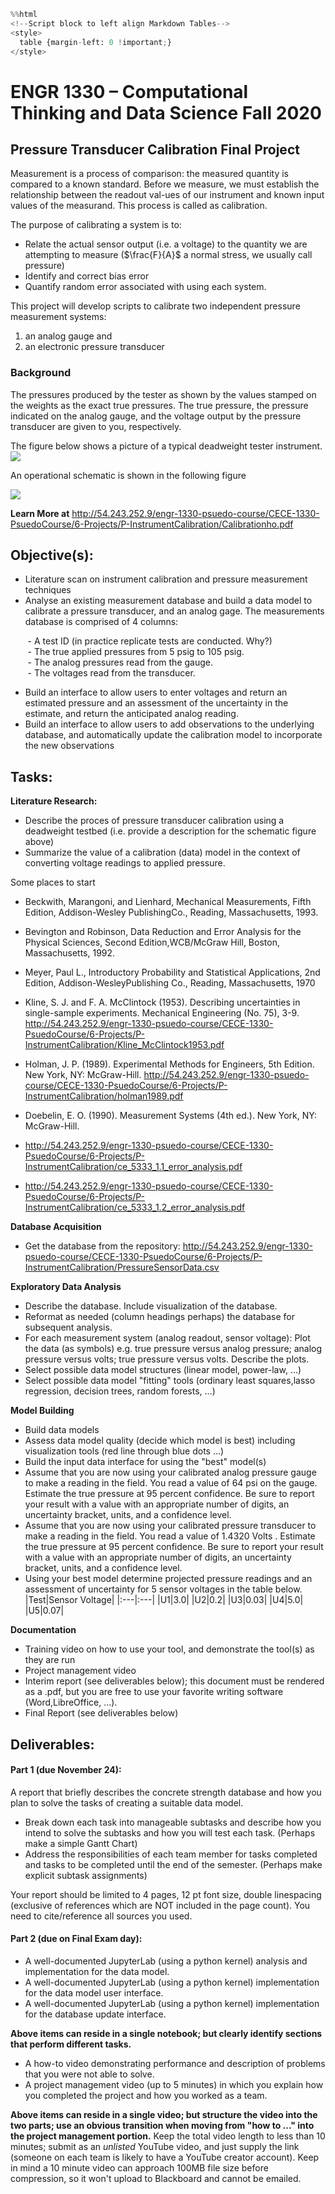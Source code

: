 ```python
%%html
<!--Script block to left align Markdown Tables-->
<style>
  table {margin-left: 0 !important;}
</style>
```


<!--Script block to left align Markdown Tables-->
<style>
  table {margin-left: 0 !important;}
</style>



# ENGR 1330 – Computational Thinking and Data Science Fall 2020

## Pressure Transducer Calibration Final Project 

Measurement is a process of comparison: the measured quantity is compared to a known standard. Before we measure, we must establish the relationship between the readout val-ues of our instrument and known input values of the measurand. This process is called as calibration.

The purpose of calibrating a system is to:
- Relate the actual sensor output (i.e. a voltage) to the quantity we are attempting to measure ($\frac{F}{A}$ a normal stress, we usually call pressure)
- Identify and correct bias error
- Quantify random error associated with using each system. 

This project will develop scripts to calibrate two independent pressure measurement systems: 

1. an analog gauge and 
2. an electronic pressure transducer 

### Background
The pressures produced by the tester as shown by the values stamped on the weights as the exact true pressures. The true pressure, the pressure indicated on the analog gauge, and the voltage output by the pressure transducer are given to you, respectively. 

The figure below shows a picture of a typical deadweight tester instrument.
![](http://54.243.252.9/engr-1330-psuedo-course/CECE-1330-PsuedoCourse/6-Projects/P-InstrumentCalibration/pressure-testbed.png)

An operational schematic is shown in the following figure

![](http://54.243.252.9/engr-1330-psuedo-course/CECE-1330-PsuedoCourse/6-Projects/P-InstrumentCalibration/Setup-of-Deadweight-Tester-19.png)

**Learn More at** http://54.243.252.9/engr-1330-psuedo-course/CECE-1330-PsuedoCourse/6-Projects/P-InstrumentCalibration/Calibrationho.pdf

## Objective(s):
- Literature scan on instrument calibration and pressure measurement techniques
- Analyse an existing measurement database and build a data model to calibrate a pressure transducer, and an analog gage.   The measurements database is comprised of 4 columns: 

&nbsp;&nbsp;&nbsp;&nbsp;&nbsp;&nbsp; - A test ID (in practice replicate tests are conducted. Why?)<br>
&nbsp;&nbsp;&nbsp;&nbsp;&nbsp;&nbsp; - The true applied pressures from 5 psig to 105 psig. <br>
&nbsp;&nbsp;&nbsp;&nbsp;&nbsp;&nbsp; - The analog pressures read from the gauge.<br>
&nbsp;&nbsp;&nbsp;&nbsp;&nbsp;&nbsp; - The voltages read from the transducer. 

- Build an interface to allow users to enter voltages and return an estimated pressure and an assessment of the uncertainty in the estimate, and return the anticipated analog reading.
- Build an interface to allow users to add observations to the underlying database, and automatically update the calibration model to incorporate the new observations

## Tasks: 

**Literature Research:**
- Describe the proces of pressure transducer calibration using a deadweight testbed (i.e. provide a description for the schematic figure above)
- Summarize the value of a calibration (data) model in the context of converting voltage readings to applied pressure.

Some places to start

- Beckwith, Marangoni, and Lienhard, Mechanical Measurements, Fifth Edition, Addison-Wesley PublishingCo., Reading, Massachusetts, 1993.

- Bevington and Robinson, Data Reduction and Error Analysis for the Physical Sciences, Second Edition,WCB/McGraw Hill, Boston, Massachusetts, 1992.

- Meyer, Paul L., Introductory Probability and Statistical Applications, 2nd Edition, Addison-WesleyPublishing Co., Reading, Massachusetts, 1970

- Kline, S. J. and F. A. McClintock (1953). Describing uncertainties in single-sample experiments. Mechanical Engineering (No. 75), 3-9. http://54.243.252.9/engr-1330-psuedo-course/CECE-1330-PsuedoCourse/6-Projects/P-InstrumentCalibration/Kline_McClintock1953.pdf

- Holman, J. P. (1989). Experimental Methods for Engineers, 5th Edition. New York, NY: McGraw-Hill. http://54.243.252.9/engr-1330-psuedo-course/CECE-1330-PsuedoCourse/6-Projects/P-InstrumentCalibration/holman1989.pdf

- Doebelin, E. O. (1990). Measurement Systems (4th ed.). New York, NY: McGraw-Hill.

- http://54.243.252.9/engr-1330-psuedo-course/CECE-1330-PsuedoCourse/6-Projects/P-InstrumentCalibration/ce_5333_1.1_error_analysis.pdf

- http://54.243.252.9/engr-1330-psuedo-course/CECE-1330-PsuedoCourse/6-Projects/P-InstrumentCalibration/ce_5333_1.2_error_analysis.pdf

**Database Acquisition**
- Get the database from the repository: http://54.243.252.9/engr-1330-psuedo-course/CECE-1330-PsuedoCourse/6-Projects/P-InstrumentCalibration/PressureSensorData.csv 

**Exploratory Data Analysis**
- Describe the database. Include visualization of the database.
- Reformat as needed (column headings perhaps) the database for subsequent analysis.
- For each measurement system (analog readout, sensor voltage): Plot the data (as symbols) e.g. true pressure versus analog pressure; analog pressure versus volts; true pressure versus volts. Describe the plots. 
- Select possible data model structures (linear model, power-law, ...)
- Select possible data model "fitting" tools (ordinary least squares,lasso regression, decision trees, random forests, ...)

**Model Building**
- Build data models
- Assess data model quality (decide which model is best) including visualization tools (red line through blue dots ...)
- Build the input data interface for using the "best" model(s)
- Assume that you are now using your calibrated analog pressure gauge to make a reading in the field. You read a value of 64 psi on the gauge. Estimate the true pressure at 95 percent confidence. Be sure to report your result with a value with an appropriate number of digits, an uncertainty bracket, units, and a confidence level.
- Assume that you are now using your calibrated pressure transducer to make a reading in the field. You read a value of 1.4320 Volts . Estimate the true pressure at 95 percent confidence. Be sure to report your result with a value with an appropriate number of digits, an uncertainty bracket, units, and a confidence level.
- Using your best model determine projected pressure readings and an assessment of uncertainty for 5 sensor voltages in the table below.  
|Test|Sensor Voltage|
|:---|:---|
|U1|3.0|
|U2|0.2|
|U3|0.03|
|U4|5.0|     
|U5|0.07|                
       
**Documentation**
- Training video on how to use your tool, and demonstrate the tool(s) as they are run
- Project management video 
- Interim report (see deliverables below); this document must be rendered as a .pdf, but you are free to use your favorite writing software (Word,LibreOffice, ...).
- Final Report (see deliverables below)

## Deliverables:

#### Part 1 (due November 24):
A report that briefly describes the concrete strength database and how you plan to solve the tasks of creating a suitable data model.  
- Break down each task into manageable subtasks and describe how you intend to solve the subtasks and how you will test each task. (Perhaps make a simple Gantt Chart)
- Address the responsibilities of each team member for tasks completed and tasks to be completed until the end of the semester. (Perhaps make explicit subtask assignments)

Your report should be limited to 4 pages, 12 pt font size, double linespacing (exclusive of references which are NOT included in the page count).  You need to cite/reference all sources you used.  

#### Part 2 (due on Final Exam day):
- A well-documented JupyterLab (using a python kernel) analysis and implementation for the data model.
- A well-documented JupyterLab (using a python kernel) implementation for the data model user interface.
- A well-documented JupyterLab (using a python kernel) implementation for the database update interface.

**Above items can reside in a single notebook; but clearly identify sections that perform different tasks.**

- A how-to video demonstrating performance and description of problems that you were not able to solve.
- A project management video (up to 5 minutes) in which you explain how you completed the project and how you worked as a team.

**Above items can reside in a single video; but structure the video into the two parts; use an obvious transition when moving from "how to ..." into the project management portion.**  Keep the total video length to less than 10 minutes; submit as an *unlisted* YouTube video, and just supply the link (someone on each team is likely to have a YouTube creator account).  Keep in mind a 10 minute video can approach 100MB file size before compression, so it won't upload to Blackboard and cannot be emailed.


```python

```
